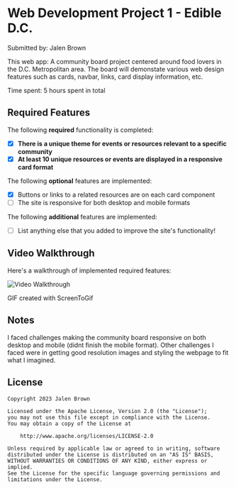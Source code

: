 # Web Development Project 1 - Edible D.C.

Submitted by: Jalen Brown

This web app: A community board project centered around food lovers in the D.C. Metropolitan area. The board will demonstate various web design features such as cards, navbar, links, card display information, etc.

Time spent: 5 hours spent in total

## Required Features

The following **required** functionality is completed:

- [x] **There is a unique theme for events or resources relevant to a specific community**
- [x] **At least 10 unique resources or events are displayed in a responsive card format**

The following **optional** features are implemented:

- [x] Buttons or links to a related resources are on each card component
- [ ] The site is responsive for both desktop and mobile formats

The following **additional** features are implemented:

* [ ] List anything else that you added to improve the site's functionality!

## Video Walkthrough

Here's a walkthrough of implemented required features:

<img src='https://imgur.com/RudflHR' title='Video Walkthrough' width='' alt='Video Walkthrough' />

<!-- Replace this with whatever GIF tool you used! -->
GIF created with ScreenToGif

<!-- Recommended tools:
[Kap](https://getkap.co/) for macOS
[ScreenToGif](https://www.screentogif.com/) for Windows
[peek](https://github.com/phw/peek) for Linux. -->

## Notes

I faced challenges making the community board responsive on both desktop and mobile (didnt finish the mobile format). Other challenges I faced were in getting good resolution images and styling the webpage to fit what I imagined.

## License

    Copyright 2023 Jalen Brown

    Licensed under the Apache License, Version 2.0 (the "License");
    you may not use this file except in compliance with the License.
    You may obtain a copy of the License at

        http://www.apache.org/licenses/LICENSE-2.0

    Unless required by applicable law or agreed to in writing, software
    distributed under the License is distributed on an "AS IS" BASIS,
    WITHOUT WARRANTIES OR CONDITIONS OF ANY KIND, either express or implied.
    See the License for the specific language governing permissions and
    limitations under the License.

